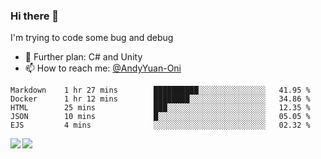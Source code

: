 ### Hi there 👋

I'm trying to code some bug and debug

- 🌱 Further plan: C# and Unity
- 📫 How to reach me: [@AndyYuan-Oni](https://github.com/AndyYuan-Oni)


<!--START_SECTION:waka-->
```text
Markdown    1 hr 27 mins        ██████████░░░░░░░░░░░░░░░   41.95 % 
Docker      1 hr 12 mins        ████████░░░░░░░░░░░░░░░░░   34.86 % 
HTML        25 mins             ███░░░░░░░░░░░░░░░░░░░░░░   12.35 % 
JSON        10 mins             █░░░░░░░░░░░░░░░░░░░░░░░░   05.05 % 
EJS         4 mins              ░░░░░░░░░░░░░░░░░░░░░░░░░   02.32 %
```
<!--END_SECTION:waka-->

  <!--**AndyYuan-Oni/AndyYuan-Oni** is a ✨ _special_ ✨ repository because its `README.md` (this file) appears on your GitHub profile.-->
<!--[![Top Langs](https://github-readme-stats.vercel.app/api/top-langs/?username=AndyYUan-Oni&layout=compact)](https://github.com/AndyYUan-Oni/github-readme-stats)-->
<a href="https://github.com/AndyYUan-Oni/github-readme-stats">
  <img align="left" src="https://github-readme-stats.vercel.app/api?username=AndyYUan-Oni&hide=stars" />
</a>
<a href="https://github.com/AndyYUan-Oni/github-readme-stats">
  <img align="left" src="https://github-readme-stats.vercel.app/api/top-langs/?username=AndyYUan-Oni&layout=compact" />
</a>

